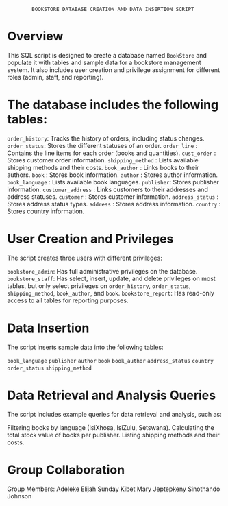             BOOKSTORE DATABASE CREATION AND DATA INSERTION SCRIPT

# Overview

This SQL script is designed to create a database named `BookStore` and populate it with tables and sample data for a bookstore management system. It also includes user creation and privilege assignment for different roles (admin, staff, and reporting).

# The database includes the following tables:

`order_history`: Tracks the history of orders, including status changes.
`order_status`: Stores the different statuses of an order.
`order_line` : Contains the line items for each order (books and quantities).
`cust_order` : Stores customer order information.
`shipping_method` : Lists available shipping methods and their costs.
`book_author` : Links books to their authors.
`book` : Stores book information.
`author` : Stores author information.
`book_language` : Lists available book languages.
`publisher`: Stores publisher information.
`customer_address` : Links customers to their addresses and address statuses.
`customer` : Stores customer information.
`address_status` : Stores address status types.
`address` : Stores address information.
`country` : Stores country information.

# User Creation and Privileges

The script creates three users with different privileges:

`bookstore_admin`: Has full administrative privileges on the database.
`bookstore_staff`: Has select, insert, update, and delete privileges on most tables, but only select privileges on `order_history`, `order_status`, `shipping_method`, `book_author`, and `book`.
`bookstore_report`: Has read-only access to all tables for reporting purposes.

# Data Insertion

The script inserts sample data into the following tables:

`book_language`
`publisher`
`author`
`book`
`book_author`
`address_status`
`country`
`order_status`
`shipping_method`

# Data Retrieval and Analysis Queries

The script includes example queries for data retrieval and analysis, such as:

Filtering books by language (IsiXhosa, IsiZulu, Setswana).
Calculating the total stock value of books per publisher.
Listing shipping methods and their costs.

# Group Collaboration
Group Members: 
Adeleke Elijah Sunday
Kibet Mary Jeptepkeny
Sinothando Johnson 
